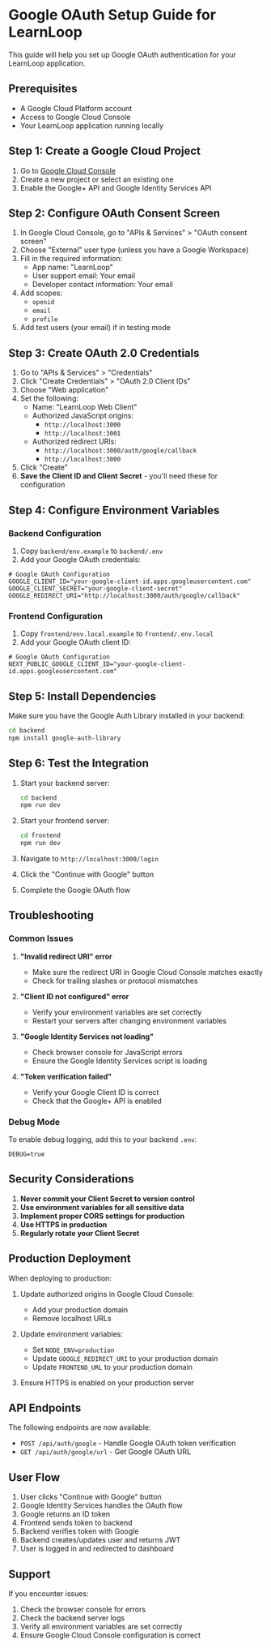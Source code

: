 # Google OAuth Setup Guide for LearnLoop

This guide will help you set up Google OAuth authentication for your LearnLoop application.

## Prerequisites

- A Google Cloud Platform account
- Access to Google Cloud Console
- Your LearnLoop application running locally

## Step 1: Create a Google Cloud Project

1. Go to [Google Cloud Console](https://console.cloud.google.com/)
2. Create a new project or select an existing one
3. Enable the Google+ API and Google Identity Services API

## Step 2: Configure OAuth Consent Screen

1. In Google Cloud Console, go to "APIs & Services" > "OAuth consent screen"
2. Choose "External" user type (unless you have a Google Workspace)
3. Fill in the required information:
   - App name: "LearnLoop"
   - User support email: Your email
   - Developer contact information: Your email
4. Add scopes:
   - `openid`
   - `email`
   - `profile`
5. Add test users (your email) if in testing mode

## Step 3: Create OAuth 2.0 Credentials

1. Go to "APIs & Services" > "Credentials"
2. Click "Create Credentials" > "OAuth 2.0 Client IDs"
3. Choose "Web application"
4. Set the following:
   - Name: "LearnLoop Web Client"
   - Authorized JavaScript origins:
     - `http://localhost:3000`
     - `http://localhost:3001`
   - Authorized redirect URIs:
     - `http://localhost:3000/auth/google/callback`
     - `http://localhost:3000`
5. Click "Create"
6. **Save the Client ID and Client Secret** - you'll need these for configuration

## Step 4: Configure Environment Variables

### Backend Configuration

1. Copy `backend/env.example` to `backend/.env`
2. Add your Google OAuth credentials:

```env
# Google OAuth Configuration
GOOGLE_CLIENT_ID="your-google-client-id.apps.googleusercontent.com"
GOOGLE_CLIENT_SECRET="your-google-client-secret"
GOOGLE_REDIRECT_URI="http://localhost:3000/auth/google/callback"
```

### Frontend Configuration

1. Copy `frontend/env.local.example` to `frontend/.env.local`
2. Add your Google OAuth client ID:

```env
# Google OAuth Configuration
NEXT_PUBLIC_GOOGLE_CLIENT_ID="your-google-client-id.apps.googleusercontent.com"
```

## Step 5: Install Dependencies

Make sure you have the Google Auth Library installed in your backend:

```bash
cd backend
npm install google-auth-library
```

## Step 6: Test the Integration

1. Start your backend server:
   ```bash
   cd backend
   npm run dev
   ```

2. Start your frontend server:
   ```bash
   cd frontend
   npm run dev
   ```

3. Navigate to `http://localhost:3000/login`
4. Click the "Continue with Google" button
5. Complete the Google OAuth flow

## Troubleshooting

### Common Issues

1. **"Invalid redirect URI" error**
   - Make sure the redirect URI in Google Cloud Console matches exactly
   - Check for trailing slashes or protocol mismatches

2. **"Client ID not configured" error**
   - Verify your environment variables are set correctly
   - Restart your servers after changing environment variables

3. **"Google Identity Services not loading"**
   - Check browser console for JavaScript errors
   - Ensure the Google Identity Services script is loading

4. **"Token verification failed"**
   - Verify your Google Client ID is correct
   - Check that the Google+ API is enabled

### Debug Mode

To enable debug logging, add this to your backend `.env`:

```env
DEBUG=true
```

## Security Considerations

1. **Never commit your Client Secret to version control**
2. **Use environment variables for all sensitive data**
3. **Implement proper CORS settings for production**
4. **Use HTTPS in production**
5. **Regularly rotate your Client Secret**

## Production Deployment

When deploying to production:

1. Update authorized origins in Google Cloud Console:
   - Add your production domain
   - Remove localhost URLs

2. Update environment variables:
   - Set `NODE_ENV=production`
   - Update `GOOGLE_REDIRECT_URI` to your production domain
   - Update `FRONTEND_URL` to your production domain

3. Ensure HTTPS is enabled on your production server

## API Endpoints

The following endpoints are now available:

- `POST /api/auth/google` - Handle Google OAuth token verification
- `GET /api/auth/google/url` - Get Google OAuth URL

## User Flow

1. User clicks "Continue with Google" button
2. Google Identity Services handles the OAuth flow
3. Google returns an ID token
4. Frontend sends token to backend
5. Backend verifies token with Google
6. Backend creates/updates user and returns JWT
7. User is logged in and redirected to dashboard

## Support

If you encounter issues:

1. Check the browser console for errors
2. Check the backend server logs
3. Verify all environment variables are set correctly
4. Ensure Google Cloud Console configuration is correct 